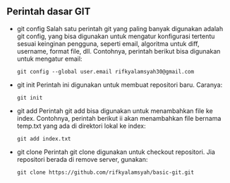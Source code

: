 ## Perintah dasar GIT

- git config
  Salah satu perintah git yang paling banyak digunakan adalah git config, yang bisa digunakan untuk mengatur konfigurasi tertentu sesuai keinginan pengguna, seperti email, algoritma untuk diff, username, format file, dll. Contohnya, perintah berikut bisa digunakan untuk mengatur email:

  `git config --global user.email rifkyalamsyah30@gmail.com`

- git init
  Perintah ini digunakan untuk membuat repositori baru. Caranya:

  `git init`

- git add
  Perintah git add bisa digunakan untuk menambahkan file ke index. Contohnya, perintah berikut ii akan menambahkan file bernama temp.txt yang ada di direktori lokal ke index:

  `git add index.txt`

- git clone
  Perintah git clone digunakan untuk checkout repositori. Jia repositori berada di remove server, gunakan:

  `git clone https://github.com/rifkyalamsyah/basic-git.git `
